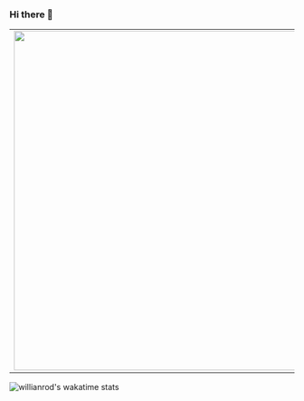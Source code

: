### Hi there 👋

<!--
**Fayst2D/Fayst2D** is a ✨ _special_ ✨ repository because its `README.md` (this file) appears on your GitHub profile.

Here are some ideas to get you started:

- 🔭 I’m currently working on ...
- 🌱 I’m currently learning ...
- 👯 I’m looking to collaborate on ...
- 🤔 I’m looking for help with ...
- 💬 Ask me about ...
- 📫 How to reach me: ...
- 😄 Pronouns: ...
- ⚡ Fun fact: ...
-->
<p align="center">
<table>
  <tr>
      <td><img align="left" width=600px src ="https://github-readme-stats.vercel.app/api?username=Fayst2D&show_icons=true&theme=radical&hide_title=true"/</td>
      <td><img width=600px src ="https://github-readme-stats.vercel.app/api/top-langs/?username=Fayst2D&layout=compact&theme=radical&hide=QMake&hide_title=true"/></td>
  </tr>   
</table>
</p>





![willianrod's wakatime stats](https://github-readme-stats.vercel.app/api/wakatime?username=Fayst2D&theme=radical)

